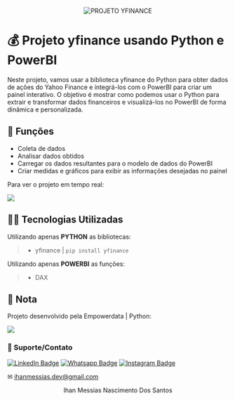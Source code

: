 

<p align="center">
<img src="https://github.com/mrhowaito/Dashboards/assets/72288211/a7ecc963-402c-49f1-b13f-1b66e5b82411" alt="PROJETO YFINANCE">
</p>

# 💰 Projeto yfinance usando Python e PowerBI
Neste projeto, vamos usar a biblioteca yfinance do Python para obter dados de ações do Yahoo Finance e integrá-los com o PowerBI para criar um painel interativo. O objetivo é mostrar como podemos usar o Python para extrair e transformar dados financeiros e visualizá-los no PowerBI de forma dinâmica e personalizada.

## 🔧 Funções

- Coleta de dados
- Analisar dados obtidos
- Carregar os dados resultantes para o modelo de dados do PowerBI
- Criar medidas e gráficos para exibir as informações desejadas no painel

Para ver o projeto em tempo real:

<a href = "https://app.powerbi.com/view?r=eyJrIjoiZGE4Mjk0MTEtYTY2Mi00YWQyLWI0OGEtM2QwMjhlZDRmZTJlIiwidCI6ImY0ZmUyYzMxLTJlYzgtNGQzOC05YTI5LWUxZjA5YTEyY2I0YyJ9">
<img src="https://img.shields.io/badge/DASHBOARD-Projeto%20em%20tempo%20real-lightgrey" target="_blank">
</a> 

## 👨‍💻 Tecnologias Utilizadas

Utilizando apenas **PYTHON** as bibliotecas:

> - yfinance | `pip install yfinance`

Utilizando apenas **POWERBI** as funções:

> - DAX

## 📜 Nota
Projeto desenvolvido pela Empowerdata | Python:

<a href = "https://www.empowerdata.com.br/"><img src="https://img.shields.io/badge/EMPOWERDATA-Saiba%20Mais-lightgrey" target="_blank"></a>

### 🤝 Suporte/Contato

[![LinkedIn Badge](https://img.shields.io/static/v1?style=for-the-badge&message=LinkedIn&color=0A66C2&logo=LinkedIn&logoColor=FFFFFF&label=)](https://www.linkedin.com/in/ihanmessias/)
[![Whatsapp Badge](https://img.shields.io/badge/WhatsApp-25D366?style=for-the-badge&logo=whatsapp&logoColor=white)](https://wa.me/61996487935)
[![Instagram Badge](https://img.shields.io/badge/Instagram-E4405F?style=for-the-badge&logo=instagram&logoColor=white)](https://www.instagram.com/devlinuxtv/)

✉ ihanmessias.dev@gmail.com

<p align="center">Ihan Messias Nascimento Dos Santos</p>